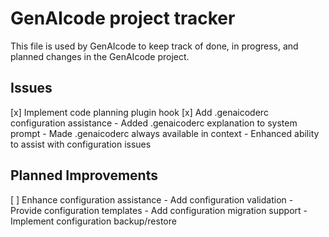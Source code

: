 # GenAIcode project tracker

This file is used by GenAIcode to keep track of done, in progress, and planned changes in the GenAIcode project.

## Issues

[x] Implement code planning plugin hook
[x] Add .genaicoderc configuration assistance - Added .genaicoderc explanation to system prompt - Made .genaicoderc always available in context - Enhanced ability to assist with configuration issues

## Planned Improvements

[ ] Enhance configuration assistance - Add configuration validation - Provide configuration templates - Add configuration migration support - Implement configuration backup/restore
